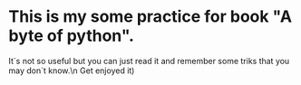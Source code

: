 # This is my some practice for book "A byte of python".
It\`s not so useful but you can just read it and remember some triks that you may don\`t know.\n
Get enjoyed it)
